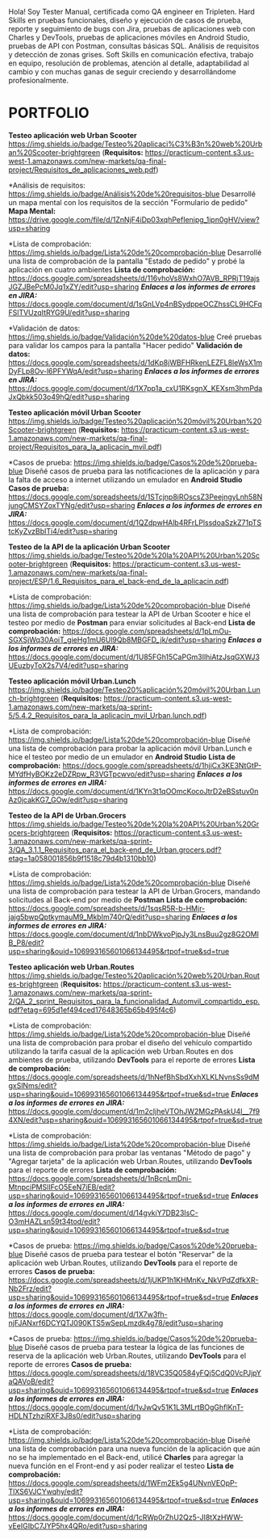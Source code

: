 

Hola! Soy Tester Manual, certificada como QA engineer en Tripleten. 
Hard Skills en pruebas funcionales, diseño y ejecución de casos de prueba, reporte y seguimiento de bugs con Jira, pruebas de aplicaciones web con Charles y DevTools, pruebas de aplicaciones móviles en Android Studio, pruebas de API con Postman, consultas básicas SQL. 
Análisis de requisitos y detección de zonas grises. 
Soft Skills en comunicación efectiva, trabajo en equipo, resolución de problemas, atención al detalle, adaptabilidad al cambio y con muchas ganas de seguir creciendo y desarrollándome profesionalmente.

# PORTFOLIO

**Testeo aplicación web Urban Scooter**
https://img.shields.io/badge/Testeo%20aplicaci%C3%B3n%20web%20Urban%20Scooter-brightgreen
(**Requisitos:** https://practicum-content.s3.us-west-1.amazonaws.com/new-markets/qa-final-project/Requisitos_de_aplicaciones_web.pdf)

*Análisis de requisitos:
https://img.shields.io/badge/Análisis%20de%20requisitos-blue
Desarrollé un mapa mental con los requisitos de la sección "Formulario de pedido" 
**Mapa Mental:** https://drive.google.com/file/d/1ZnNjF4iDp03xqhPefIenipg_1ipn0gHV/view?usp=sharing

*Lista de comprobación:
https://img.shields.io/badge/Lista%20de%20comprobación-blue
Desarrollé una lista de comprobación de la pantalla "Estado de pedido" y probé la aplicación en cuatro ambientes
**Lista de comprobación:** https://docs.google.com/spreadsheets/d/116vhoVs8WxhO7AVB_RPRjT19ajsJGZJBePcM0Jq1xZY/edit?usp=sharing
***Enlaces a los informes de errores en JIRA:*** https://docs.google.com/document/d/1sGnLVp4nBSydppeOCZhssCL9HCFqFSlTVUzqItRYG9U/edit?usp=sharing

*Validación de datos:
https://img.shields.io/badge/Validación%20de%20datos-blue
Creé pruebas para validar los campos para la pantalla "Hacer pedido"
**Validación de datos:** https://docs.google.com/spreadsheets/d/1dKp8jWBFHRkenLEZFL8leWsX1mDyFLp8Ov-l6PFYWqA/edit?usp=sharing
***Enlaces a los informes de errores en JIRA:*** https://docs.google.com/document/d/1X7pp1a_cxU1RKsgnX_KEXsm3hmPdaJxQbkk503o49hQ/edit?usp=sharing

**Testeo aplicación móvil Urban Scooter**
https://img.shields.io/badge/Testeo%20aplicación%20móvil%20Urban%20Scooter-brightgreen
(**Requisitos:** https://practicum-content.s3.us-west-1.amazonaws.com/new-markets/qa-final-project/Requisitos_para_la_aplicacin_mvil.pdf)

*Casos de prueba:
https://img.shields.io/badge/Casos%20de%20prueba-blue
Diseñé casos de prueba para las notificaciones de la aplicación y para la falta de acceso a internet utilizando un emulador en **Android Studio**
**Casos de prueba:** https://docs.google.com/spreadsheets/d/1STcjnp8iROscsZ3PeejngyLnh58NjungCMSYZoxTYNg/edit?usp=sharing
***Enlaces a los informes de errores en JIRA:*** https://docs.google.com/document/d/1QZdpwHAlb4RFrLPlssdoaSzkZ71pTStcKyZvzBbITi4/edit?usp=sharing

**Testeo de la API de la aplicación Urban Scooter**
https://img.shields.io/badge/Testeo%20de%20la%20API%20Urban%20Scooter-brightgreen
(**Requisitos:** https://practicum-content.s3.us-west-1.amazonaws.com/new-markets/qa-final-project/ESP/1.6_Requisitos_para_el_back-end_de_la_aplicacin.pdf)

*Lista de comprobación:
https://img.shields.io/badge/Lista%20de%20comprobación-blue
Diseñé una lista de comprobación para testear la API de Urban Scooter e hice el testeo por medio de **Postman** para enviar solicitudes al Back-end
**Lista de comprobación:** https://docs.google.com/spreadsheets/d/1pLmOu-SGXSjWq30AoiT_gieHg1mU6Ul9Qb8MBGFD_jk/edit?usp=sharing
***Enlaces a los informes de errores en JIRA:*** https://docs.google.com/document/d/1U85FGh15CaPGm3IlhiAtzJsqGXWJ3UEuzbyToX2s7V4/edit?usp=sharing

**Testeo aplicación móvil Urban.Lunch**
https://img.shields.io/badge/Testeo20%aplicación%20móvil%20Urban.Lunch-brightgreen
(**Requisitos:** https://practicum-content.s3.us-west-1.amazonaws.com/new-markets/qa-sprint-5/5.4.2_Requisitos_para_la_aplicacin_mvil_Urban.lunch.pdf)

*Lista de comprobación:
https://img.shields.io/badge/Lista%20de%20comprobación-blue
Diseñé una lista de comprobación para probar la aplicación móvil Urban.Lunch e hice el testeo por medio de un emulador en **Android Studio**
**Lista de comprobación:** https://docs.google.com/spreadsheets/d/1hjiCx3KE3NtGtP-MYdfHyBOKz2eDZRpw_R3VGTpcwvo/edit?usp=sharing
***Enlaces a los informes de errores en JIRA:*** https://docs.google.com/document/d/1KYn3t1qOOmcKocoJtrD2eBSstuv0nAz0jcakKG7_GOw/edit?usp=sharing

**Testeo de la API de Urban.Grocers**
https://img.shields.io/badge/Testeo%20de%20la%20API%20Urban%20Grocers-brightgreen
(**Requisitos:** https://practicum-content.s3.us-west-1.amazonaws.com/new-markets/qa-sprint-3/QA_3.1.1_Requisitos_para_el_back-end_de_Urban.grocers.pdf?etag=1a058001856b9f1518c79d4b1310bb10)

*Lista de comprobación:
https://img.shields.io/badge/Lista%20de%20comprobación-blue
Diseñé una lista de comprobación para testear la API de Urban.Grocers, mandando solicitudes al Back-end por medio de **Postman**
**Lista de comprobación:** https://docs.google.com/spreadsheets/d/1sqsR5R-b-HMjr-jajg5bwpQptkymauM9_MkbIm740rQ/edit?usp=sharing
***Enlaces a los informes de errores en JIRA:*** https://docs.google.com/document/d/1nbDWkvoPjpJy3LnsBuu2gz8G2OMlB_P8/edit?usp=sharing&ouid=106993165601066134495&rtpof=true&sd=true

**Testeo aplicación web Urban.Routes**
https://img.shields.io/badge/Testeo%20aplicación%20web%20Urban.Routes-brightgreen
(**Requisitos:** https://practicum-content.s3.us-west-1.amazonaws.com/new-markets/qa-sprint-2/QA_2_sprint_Requisitos_para_la_funcionalidad_Automvil_compartido_esp.pdf?etag=695d1ef494ced17648365b65b495f4c6)

*Lista de comprobación:
https://img.shields.io/badge/Lista%20de%20comprobación-blue
Diseñé una lista de comprobación para probar el diseño del vehículo compartido utilizando la tarifa casual de la aplicación web Urban.Routes en dos ambientes de prueba, utilizando **DevTools** para el reporte de errores
**Lista de comprobación:** https://docs.google.com/spreadsheets/d/1hNefBhSbdXxhXLKLNvnsSs9dMgxSlNms/edit?usp=sharing&ouid=106993165601066134495&rtpof=true&sd=true
***Enlaces a los informes de errores en JIRA:*** https://docs.google.com/document/d/1m2cIjheVTOhJW2MGzPAskU4I__7f94XN/edit?usp=sharing&ouid=106993165601066134495&rtpof=true&sd=true

*Lista de comprobación:
https://img.shields.io/badge/Lista%20de%20comprobación-blue
Diseñé una lista de comprobación para probar las ventanas "Método de pago" y "Agregar tarjeta" de la aplicación web Urban.Routes, utilizando **DevTools** para el reporte de errores
**Lista de comprobación:** https://docs.google.com/spreadsheets/d/1nBcnLmDni-MtnpciPMSlIFcO5EeN7iEB/edit?usp=sharing&ouid=106993165601066134495&rtpof=true&sd=true
***Enlaces a los informes de errores en JIRA:*** https://docs.google.com/document/d/14gvkiY7DB23IsC-O3mHAZLsn59t34tod/edit?usp=sharing&ouid=106993165601066134495&rtpof=true&sd=true

*Casos de prueba:
https://img.shields.io/badge/Casos%20de%20prueba-blue
Diseñé casos de prueba para testear el botón "Reservar" de la aplicación web Urban.Routes, utilizando **DevTools** para el reporte de errores
**Casos de prueba:** https://docs.google.com/spreadsheets/d/1jUKP1h1KHMnKv_NkVPdZdfkXR-Nb2Frz/edit?usp=sharing&ouid=106993165601066134495&rtpof=true&sd=true
***Enlaces a los informes de errores en JIRA:*** https://docs.google.com/document/d/1X7w3fh-njFJANxrf6DCYQTJ090KTS5wSepLmzdk4g78/edit?usp=sharing

*Casos de prueba:
https://img.shields.io/badge/Casos%20de%20prueba-blue
Diseñé casos de prueba para testear la lógica de las funciones de  reserva de la aplicación web Urban.Routes, utilizando **DevTools** para el reporte de errores
**Casos de prueba:** https://docs.google.com/spreadsheets/d/18VC35Q0584yFQj5CdQ0VcPJjpYaQAVoB/edit?usp=sharing&ouid=106993165601066134495&rtpof=true&sd=true
***Enlaces a los informes de errores en JIRA:*** https://docs.google.com/document/d/1vJwQv51K1L3MLrtBOgGhflKnT-HDLNTzhziRXF3J8s0/edit?usp=sharing

*Lista de comprobación:
https://img.shields.io/badge/Lista%20de%20comprobación-blue
Diseñé una lista de comprobación para una nueva función de la aplicación que aún no se ha implementado en el Back-end, utilicé **Charles** para agregar la nueva función en el Front-end y así poder realizar el testeo
**Lista de comprobación:** https://docs.google.com/spreadsheets/d/1WFm2Ek5g4UNvnVEOpP-TlXS6VJCYwqhy/edit?usp=sharing&ouid=106993165601066134495&rtpof=true&sd=true
***Enlaces a los informes de errores en JIRA:*** https://docs.google.com/document/d/1cRWp0rZhU2Qz5-JI8tXzHWW-vEeIGIbC7JYP5hx4QRo/edit?usp=sharing

